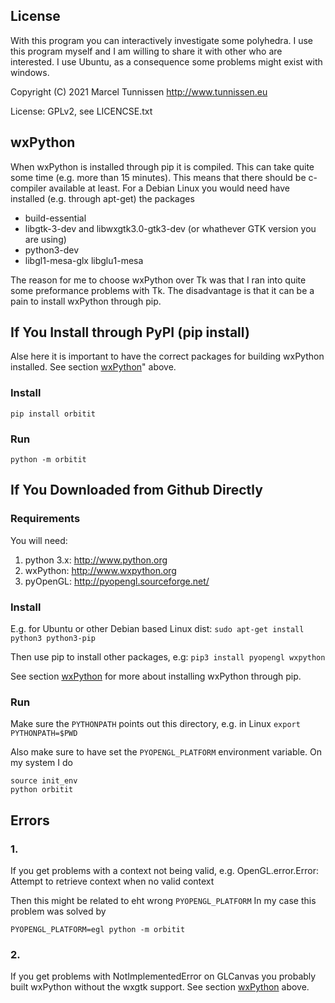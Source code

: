 ## License

With this program you can interactively investigate some polyhedra. I use this
program myself and I am willing to share it with other who are interested. I use
Ubuntu, as a consequence some problems might exist with windows.

Copyright (C) 2021 Marcel Tunnissen
http://www.tunnissen.eu

License: GPLv2, see LICENCSE.txt

## wxPython

When wxPython is installed through pip it is compiled. This can take quite some
time (e.g. more than 15 minutes). This means that there should be c-compiler
available at least. For a Debian Linux you would need have installed (e.g.
through apt-get) the packages
 - build-essential
 - libgtk-3-dev and libwxgtk3.0-gtk3-dev (or whathever GTK version you are using)
 - python3-dev
 - libgl1-mesa-glx libglu1-mesa

The reason for me to choose wxPython over Tk was that I ran into quite some
preformance problems with Tk. The disadvantage is that it can be a pain to
install wxPython through pip.

## If You Install through PyPI (pip install)

Alse here it is important to have the correct packages for building wxPython
installed. See section [wxPython](wxPython)" above.

### Install
`pip install orbitit`

### Run
`python -m orbitit`

## If You Downloaded from Github Directly

### Requirements

You will need:
1. python 3.x:  http://www.python.org
2. wxPython: http://www.wxpython.org
3. pyOpenGL: http://pyopengl.sourceforge.net/

### Install

E.g. for Ubuntu or other Debian based Linux dist:
`sudo apt-get install python3 python3-pip`

Then use pip to install other packages, e.g:
`pip3 install pyopengl wxpython`

See section [wxPython](#wxPython) for more about installing wxPython through pip.

### Run
Make sure the `PYTHONPATH` points out this directory, e.g. in Linux
`export PYTHONPATH=$PWD`

Also make sure to have set the `PYOPENGL_PLATFORM` environment variable.
On my system I do
```
source init_env
python orbitit
```

## Errors

### 1.
If you get problems with a context not being valid, e.g.
OpenGL.error.Error: Attempt to retrieve context when no valid context

Then this might be related to eht wrong `PYOPENGL_PLATFORM`
In my case this problem was solved by

`PYOPENGL_PLATFORM=egl python -m orbitit`

### 2.
If you get problems with NotImplementedError on GLCanvas you probably built
wxPython without the wxgtk support. See section [wxPython](#wxPython) above.
